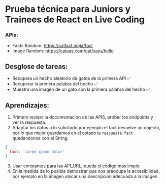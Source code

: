 # Prueba técnica para Juniors y Trainees de React en Live Coding

### APIs:

- Facts Random: https://catfact.ninja/fact
- Image Random: https://cataas.com/cat/says/hello

## Desglose de tareas:

- Recupera un hecho aleatorio de gatos de la primera API ✅
- Recuperar la primera palabra del hecho ✅
- Muestra una imagen de un gato con la primera palabra del hecho ✅

## Aprendizajes:

1. Primero revisar la documentacion de las APIS, probar los endpoints y ver la respuesta.
2. Adaptar los datos a lo solicitado por ejemplo el fact devuelve un objecto, por lo que mejor guardamos en el estado la `respuesta.fact` quedandonos con el String.

```js
{
  fact: 'lorem ipsum dolor'
}
```

3. Usar constantes para las API_URL, queda el codigo mas limpio.
4. En la medida de lo posible demostrar que nos preocupa la accesibilidad, por ejemplo en la imagen ubicar una descripcion adecuada a la imagen.

